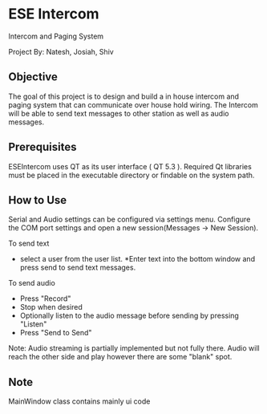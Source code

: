 
ESE Intercom
============
Intercom and Paging System  

Project By: Natesh, Josiah, Shiv

Objective
---------

The goal of this project is to design and build a in house intercom and paging system that can 
communicate over house hold wiring. The Intercom will be able to send text messages to other station
 as well as audio messages.


Prerequisites
-------------

ESEIntercom uses QT as its user interface ( QT 5.3 ).
Required Qt libraries must be placed in the executable directory or findable on the system path.

How to Use
----------

Serial and Audio settings can be configured via settings menu. Configure the COM port settings and open a new session(Messages -> New Session).

To send text
* select a user from the user list.
*Enter text into the bottom window and press send to send text messages.

To send audio
* Press "Record"
* Stop when desired
* Optionally listen to the audio message before sending by pressing "Listen"
* Press "Send to Send"

Note: Audio streaming is partially implemented but not fully there. Audio will reach the other side and play however there are some "blank" spot.



Note
----
MainWindow class contains mainly ui code

